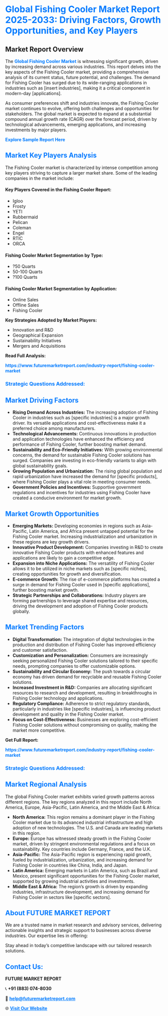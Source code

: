 <h1 style="color: #007BFF;">Global Fishing Cooler Market Report 2025-2033: Driving Factors, Growth Opportunities, and Key Players</h1>

<section id="overview">
<h2>Market Report Overview</h2>
<p>The <a href="https://www.futuremarketreport.com/industry-report/fishing-cooler-market" style="color: #007BFF; text-decoration: none;"><strong>Global Fishing Cooler Market</strong></a> is witnessing significant growth, driven by increasing demand across various industries. This report delves into the key aspects of the Fishing Cooler market, providing a comprehensive analysis of its current status, future potential, and challenges. The demand for Fishing Cooler has surged due to its wide-ranging applications in industries such as [insert industries], making it a critical component in modern-day [applications].</p>
<p>As consumer preferences shift and industries innovate, the Fishing Cooler market continues to evolve, offering both challenges and opportunities for stakeholders. The global market is expected to expand at a substantial compound annual growth rate (CAGR) over the forecast period, driven by technological advancements, emerging applications, and increasing investments by major players.</p>
</section>

<section id="overview">
<p><a href="https://www.futuremarketreport.com/request-sample/reportId=127711" style="color: #007BFF; text-decoration: none;"><strong>Explore Sample Report Here</strong></a></p>
</section>

<section id="key-players">
<h2 style="color: #007BFF;">Market Key Players Analysis</h2>
<p>The Fishing Cooler market is characterized by intense competition among key players striving to capture a larger market share. Some of the leading companies in the market include:</p>
<h4>Key Players Covered in the Fishing Cooler Report:</h4>
<ul><li>Igloo</li><li>Frosty</li><li>YETI</li><li>Rubbermaid</li><li>Pelican</li><li>Coleman</li><li>Engel</li><li>RTIC</li><li>ORCA</li></ul>
<h4>Fishing Cooler Market Segmentation by Type:</h4>
<ul><li>?50 Quarts</li><li>50-100 Quarts</li><li>?100 Quarts</li></ul>

<h4>Fishing Cooler Market Segmentation by Application:</h4>
<ul><li>Online Sales</li><li>Offline Sales</li><li>Fishing Cooler</li></ul>
<p><strong>Key Strategies Adopted by Market Players:</strong></p>
<ul>
<li>Innovation and R&D</li>
<li>Geographical Expansion</li>
<li>Sustainability Initiatives</li>
<li>Mergers and Acquisitions</li>
</ul>
</section>

<section>
<p><strong>Read Full Analysis: </strong></p><a href="https://www.futuremarketreport.com/industry-report/fishing-cooler-market" style="color: #007BFF; text-decoration: none;"><strong>https://www.futuremarketreport.com/industry-report/fishing-cooler-market</strong></a>
<h3 style="color: #007BFF;">Strategic Questions Addressed:</h3>
</section>

<section id="driving-factors">
<h2 style="color: #007BFF;">Market Driving Factors</h2>
<ul>
<li><strong>Rising Demand Across Industries:</strong> The increasing adoption of Fishing Cooler in industries such as [specific industries] is a major growth driver. Its versatile applications and cost-effectiveness make it a preferred choice among manufacturers.</li>
<li><strong>Technological Advancements:</strong> Continuous innovations in production and application technologies have enhanced the efficiency and performance of Fishing Cooler, further boosting market demand.</li>
<li><strong>Sustainability and Eco-Friendly Initiatives:</strong> With growing environmental concerns, the demand for sustainable Fishing Cooler solutions has surged. Companies are investing in eco-friendly variants to align with global sustainability goals.</li>
<li><strong>Growing Population and Urbanization:</strong> The rising global population and rapid urbanization have increased the demand for [specific products], where Fishing Cooler plays a vital role in meeting consumer needs.</li>
<li><strong>Government Policies and Incentives:</strong> Supportive government regulations and incentives for industries using Fishing Cooler have created a conducive environment for market growth.</li>
</ul>
</section>

<section id="growth-opportunities">
<h2 style="color: #007BFF;">Market Growth Opportunities</h2>
<ul>
<li><strong>Emerging Markets:</strong> Developing economies in regions such as Asia-Pacific, Latin America, and Africa present untapped potential for the Fishing Cooler market. Increasing industrialization and urbanization in these regions are key growth drivers.</li>
<li><strong>Innovative Product Development:</strong> Companies investing in R&D to create innovative Fishing Cooler products with enhanced features and applications are likely to gain a competitive edge.</li>
<li><strong>Expansion into Niche Applications:</strong> The versatility of Fishing Cooler allows it to be utilized in niche markets such as [specific niches], creating opportunities for growth and diversification.</li>
<li><strong>E-commerce Growth:</strong> The rise of e-commerce platforms has created a surge in demand for Fishing Cooler used in [specific applications], further boosting market growth.</li>
<li><strong>Strategic Partnerships and Collaborations:</strong> Industry players are forming partnerships to leverage shared expertise and resources, driving the development and adoption of Fishing Cooler products globally.</li>
</ul>
</section>

<section id="trending-factors">
<h2 style="color: #007BFF;">Market Trending Factors</h2>
<ul>
<li><strong>Digital Transformation:</strong> The integration of digital technologies in the production and distribution of Fishing Cooler has improved efficiency and customer satisfaction.</li>
<li><strong>Customization and Personalization:</strong> Consumers are increasingly seeking personalized Fishing Cooler solutions tailored to their specific needs, prompting companies to offer customizable options.</li>
<li><strong>Sustainability and Circular Economy:</strong> The push towards a circular economy has driven demand for recyclable and reusable Fishing Cooler solutions.</li>
<li><strong>Increased Investment in R&D:</strong> Companies are allocating significant resources to research and development, resulting in breakthroughs in Fishing Cooler technology and applications.</li>
<li><strong>Regulatory Compliance:</strong> Adherence to strict regulatory standards, particularly in industries like [specific industries], is influencing product development and quality in the Fishing Cooler market.</li>
<li><strong>Focus on Cost-Effectiveness:</strong> Businesses are exploring cost-efficient Fishing Cooler solutions without compromising on quality, making the market more competitive.</li>
</ul>
</section>

<section>
<p><strong>Get Full Report: </strong></p><a href="https://www.futuremarketreport.com/industry-report/fishing-cooler-market" style="color: #007BFF; text-decoration: none;"><strong>https://www.futuremarketreport.com/industry-report/fishing-cooler-market</strong></a>
<h3 style="color: #007BFF;">Strategic Questions Addressed:</h3>
</section>


<section id="regional-analysis">
<h2 style="color: #007BFF;">Market Regional Analysis</h2>
<p>The global Fishing Cooler market exhibits varied growth patterns across different regions. The key regions analyzed in this report include North America, Europe, Asia-Pacific, Latin America, and the Middle East & Africa:</p>
<ul>
<li><strong>North America:</strong> This region remains a dominant player in the Fishing Cooler market due to its advanced industrial infrastructure and high adoption of new technologies. The U.S. and Canada are leading markets in this region.</li>
<li><strong>Europe:</strong> Europe has witnessed steady growth in the Fishing Cooler market, driven by stringent environmental regulations and a focus on sustainability. Key countries include Germany, France, and the U.K.</li>
<li><strong>Asia-Pacific:</strong> The Asia-Pacific region is experiencing rapid growth, fueled by industrialization, urbanization, and increasing demand for Fishing Cooler in countries like China, India, and Japan.</li>
<li><strong>Latin America:</strong> Emerging markets in Latin America, such as Brazil and Mexico, present significant opportunities for the Fishing Cooler market, supported by growing industrial activities and investments.</li>
<li><strong>Middle East & Africa:</strong> The region’s growth is driven by expanding industries, infrastructure development, and increasing demand for Fishing Cooler in sectors like [specific sectors].</li>
</ul>
</section>

<footer>
<h2 style="color: #007BFF;">About FUTURE MARKET REPORT</h2>
<p>We are a trusted name in market research and advisory services, delivering actionable insights and strategic support to businesses across diverse industries. Our expertise lies in offering:</p>

<p>Stay ahead in today’s competitive landscape with our tailored research solutions.</p>

<h2 style="color: #007BFF;">Contact Us:</h2>
<p><strong>FUTURE MARKET REPORT</strong></p>
<p>📞 <strong>+91 (883) 074-8030</strong></p>
<p>📧 <strong><a href="mailto:help@futuremarketreport.com" style="color: #007BFF;">help@futuremarketreport.com</a></strong></p>
<p>🌐 <strong><a href="https://www.futuremarketreport.com/" style="color: #007BFF;">Visit Our Website</a></strong></p>
</footer>